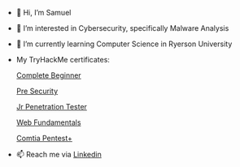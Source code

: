 - 👋 Hi, I’m Samuel
- 👀 I’m interested in Cybersecurity, specifically Malware Analysis
- 🌱 I’m currently learning Computer Science in Ryerson University
- My TryHackMe certificates:
  
  [Complete Beginner](https://tryhackme-certificates.s3-eu-west-1.amazonaws.com/THM-SMFCIQLOJQ.png)
  
  [Pre Security](https://tryhackme-certificates.s3-eu-west-1.amazonaws.com/THM-UNE7N2TP63.png)
  
  [Jr Penetration Tester](https://tryhackme-certificates.s3-eu-west-1.amazonaws.com/THM-C8Z7C7GYWH.png)
  
  [Web Fundamentals](https://tryhackme-certificates.s3-eu-west-1.amazonaws.com/THM-H4QM90YOQE.png)
  
  [Comtia Pentest+](https://tryhackme-certificates.s3-eu-west-1.amazonaws.com/THM-SMMK3EBTZD.png)
  
  
- 📫 Reach me via [Linkedin](https://www.linkedin.com/in/samuel-hua/)

<!---
etarakoem/etarakoem is a ✨ special ✨ repository because its `README.md` (this file) appears on your GitHub profile.
You can click the Preview link to take a look at your changes.
--->
